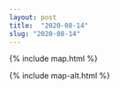 ```yaml
---
layout: post
title:  "2020-08-14"
slug: "2020-08-14"
---
```

{% include map.html %}

{% include map-alt.html %}
